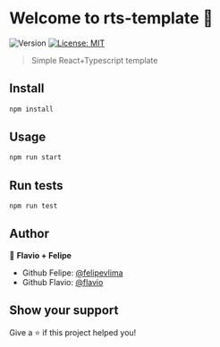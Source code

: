 # Welcome to rts-template 👋
![Version](https://img.shields.io/badge/version-1.0.0-blue.svg?cacheSeconds=2592000)
[![License: MIT](https://img.shields.io/badge/License-MIT-yellow.svg)](#)

> Simple React+Typescript template

## Install

```sh
npm install
```

## Usage

```sh
npm run start
```

## Run tests

```sh
npm run test
```

## Author

👤 **Flavio + Felipe**

* Github Felipe: [@felipevlima](https://github.com/felipevlima)
* Github Flavio: [@flavio](https://github.com/felipevlima)

## Show your support

Give a ⭐️ if this project helped you!
